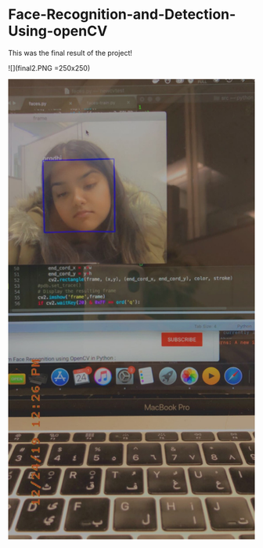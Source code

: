 # Face-Recognition-and-Detection-Using-openCV
This was the final result of the project!

![](final2.PNG =250x250)

![](finalResult.JPG)
